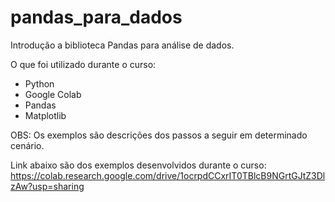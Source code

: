 # pandas_para_dados
Introdução a biblioteca Pandas para análise de dados.

O que foi utilizado durante o curso:
- Python
- Google Colab
- Pandas
- Matplotlib

OBS: Os exemplos são descrições dos passos a seguir em determinado cenário.

Link abaixo são dos exemplos desenvolvidos durante o curso:
<a target=_blank>https://colab.research.google.com/drive/1ocrpdCCxrIT0TBlcB9NGrtGJtZ3DlzAw?usp=sharing</a>
